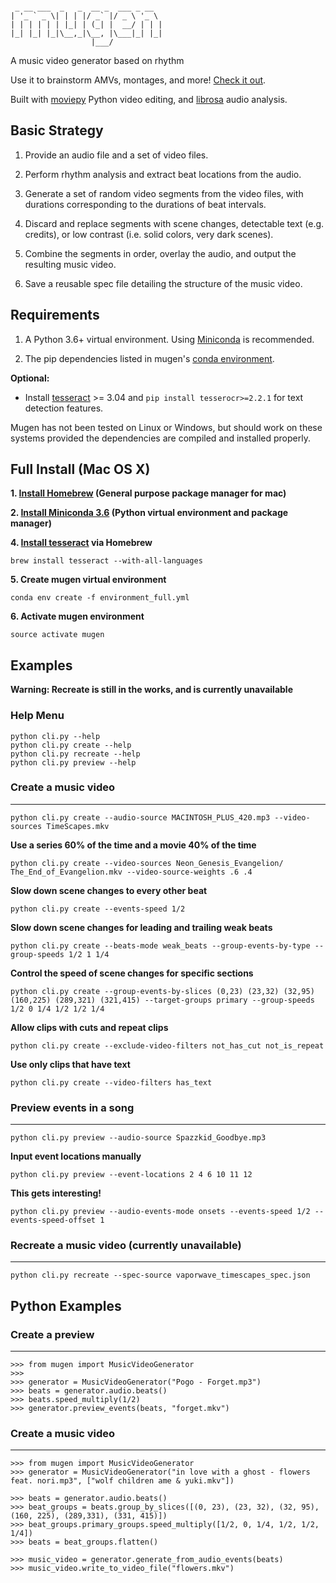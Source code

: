 ```
                                   
 _ __ ___  _   _  __ _  ___ _ __  
| '_ ` _ \| | | |/ _` |/ _ \ '_ \ 
| | | | | | |_| | (_| |  __/ | | |
|_| |_| |_|\__,_|\__, |\___|_| |_|
                  |___/            
```

A music video generator based on rhythm

Use it to brainstorm AMVs, montages, and more! [Check it out](https://youtu.be/lHgFYo37CaU).

Built with [moviepy](https://github.com/Zulko/moviepy) Python video editing, and [librosa](https://github.com/librosa/librosa) audio analysis.

## Basic Strategy

1. Provide an audio file and a set of video files.

2. Perform rhythm analysis and extract beat locations from the audio.

3. Generate a set of random video segments from the video files, with durations corresponding to the durations of beat intervals. 

4. Discard and replace segments with scene changes, detectable text (e.g. credits), or low contrast (i.e. solid colors, very dark scenes).

5. Combine the segments in order, overlay the audio, and output the resulting music video.

6. Save a reusable spec file detailing the structure of the music video. 

## Requirements

1. A Python 3.6+ virtual environment. Using [Miniconda](http://conda.pydata.org/miniconda.html) is recommended.

2. The pip dependencies listed in mugen's [conda environment](environment.yml). 

**Optional:** 

- Install [tesseract](https://github.com/tesseract-ocr/tesseract) >= 3.04 and `pip install tesserocr>=2.2.1` for text detection features.

Mugen has not been tested on Linux or Windows, but should work on these systems provided the dependencies are compiled and installed properly.

## Full Install  (Mac OS X)

**1. [Install Homebrew](http://brew.sh/) (General purpose package manager for mac)**

**2. [Install Miniconda 3.6](http://conda.pydata.org/miniconda.html) (Python virtual environment and package manager)**

**4. [Install tesseract](https://github.com/tesseract-ocr/tesseract) via Homebrew**

`brew install tesseract --with-all-languages`

**5. Create mugen virtual environment**

`conda env create -f environment_full.yml`

**6. Activate mugen environment**

`source activate mugen`

## Examples

**Warning: Recreate is still in the works, and is currently unavailable**

### Help Menu

```
python cli.py --help
python cli.py create --help
python cli.py recreate --help
python cli.py preview --help
```

### Create a music video
---

```
python cli.py create --audio-source MACINTOSH_PLUS_420.mp3 --video-sources TimeScapes.mkv
```

**Use a series 60% of the time and a movie 40% of the time**

```
python cli.py create --video-sources Neon_Genesis_Evangelion/ The_End_of_Evangelion.mkv --video-source-weights .6 .4
```

**Slow down scene changes to every other beat**

```
python cli.py create --events-speed 1/2
```

**Slow down scene changes for leading and trailing weak beats**

```
python cli.py create --beats-mode weak_beats --group-events-by-type --group-speeds 1/2 1 1/4
```

**Control the speed of scene changes for specific sections**

```
python cli.py create --group-events-by-slices (0,23) (23,32) (32,95) (160,225) (289,321) (321,415) --target-groups primary --group-speeds 1/2 0 1/4 1/2 1/2 1/4
```

**Allow clips with cuts and repeat clips**

```
python cli.py create --exclude-video-filters not_has_cut not_is_repeat
```

**Use only clips that have text**

```
python cli.py create --video-filters has_text
```

### Preview events in a song
---

```
python cli.py preview --audio-source Spazzkid_Goodbye.mp3
```

**Input event locations manually**

```
python cli.py preview --event-locations 2 4 6 10 11 12
```

**This gets interesting!**

```
python cli.py preview --audio-events-mode onsets --events-speed 1/2 --events-speed-offset 1
```

### Recreate a music video (currently unavailable)
---

```
python cli.py recreate --spec-source vaporwave_timescapes_spec.json
```

## Python Examples

### Create a preview
---

```
>>> from mugen import MusicVideoGenerator
>>>
>>> generator = MusicVideoGenerator("Pogo - Forget.mp3")
>>> beats = generator.audio.beats()
>>> beats.speed_multiply(1/2)
>>> generator.preview_events(beats, "forget.mkv")
```

### Create a music video
---
```
>>> from mugen import MusicVideoGenerator
>>> generator = MusicVideoGenerator("in love with a ghost - flowers feat. nori.mp3", ["wolf children ame & yuki.mkv"])

>>> beats = generator.audio.beats()
>>> beat_groups = beats.group_by_slices([(0, 23), (23, 32), (32, 95), (160, 225), (289,331), (331, 415)])
>>> beat_groups.primary_groups.speed_multiply([1/2, 0, 1/4, 1/2, 1/2, 1/4])
>>> beats = beat_groups.flatten()

>>> music_video = generator.generate_from_audio_events(beats)
>>> music_video.write_to_video_file("flowers.mkv")
```
